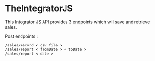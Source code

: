# TheIntegratorJS

This Integrator JS API provides 3 endpoints which will save and retrieve sales.

Post endpoints :
```
/sales/record < csv file >
/sales/report < fromDate > < toDate >
/sales/report < date >
```
